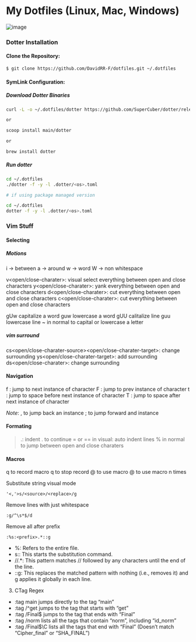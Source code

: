 # My Dotfiles (Linux, Mac, Windows)

![image](https://github.com/user-attachments/assets/32816d68-aab1-43f4-b0f4-cf7c8838c958)

### Dotter Installation

#### **Clone the Repository**:

```bash
$ git clone https://github.com/DavidRR-F/dotfiles.git ~/.dotfiles
```

#### **SymLink Configuration**:

##### Download Dotter Binaries

```bash 
curl -L -o ~/.dotfiles/dotter https://github.com/SuperCuber/dotter/releases/download/<version>/<platform>

or

scoop install main/dotter

or 

brew install dotter
```

##### Run dotter

```bash
cd ~/.dotfiles
./dotter -f -y -l .dotter/<os>.toml

# if using package managed version

cd ~/.dotfiles
dotter -f -y -l .dotter/<os>.toml
```

### Vim Stuff

#### Selecting

##### Motions
i -> between
a -> around
w -> word
W -> non whitespace

v<motion><open/close-charater>: visual select everything between open and close characters
y<motion><open/close-charater>: yank everything between open and close characters
d<motion><open/close-charater>: cut everything between open and close characters
c<motion><open/close-charater>: cut everything between open and close characters

gUw capitalize a word
guw lowercase a word
gUU calitalize line
guu lowercase line
~ in normal to capital or lowercase a letter

##### vim surround

cs<open/close-charater-source><open/close-charater-target>: change surrounding
ys<motion><open/close-charater-target>: add surrounding
ds<open/close-charater>: change surrounding

#### Navigation

f <character>: jump to next instance of character
F <character>: jump to prev instance of character
t <character>: jump to space before next instance of character
T <character>: jump to space after next instance of character

*Note*: , to jump back an instance ; to jump forward and instance

#### Formating

> .: indent . to continue
= or == in visual: auto indent lines
% in normal to jump between open and close charaters

#### Macros

q <character> to record macro
q to stop record
@ <character> to use macro
<number> @ <character> to use macro n times

Substitute string visual mode

```
'<,'>s/<source>/<replace>/g
```

Remove lines with just whitespace

```
:g/^\s*$/d
```

Remove all after prefix

```
:%s:<prefix>.*::g
```

- %: Refers to the entire file.
- s:: This starts the substitution command.
- //.*: This pattern matches // followed by any characters until the end of the line.
- ::g: This replaces the matched pattern with nothing (i.e., removes it) and g applies it globally in each line.

3. CTag Regex

- :tag main jumps directly to the tag “main”
- :tag /^get jumps to the tag that starts with “get”
- :tag /Final$ jumps to the tag that ends with “Final”
- :tag /norm lists all the tags that contain “norm”, including “id_norm”
- :tag /Final$\C lists all the tags that end with “Final” (Doesn’t match “Cipher_final” or “SHA_FINAL”)


